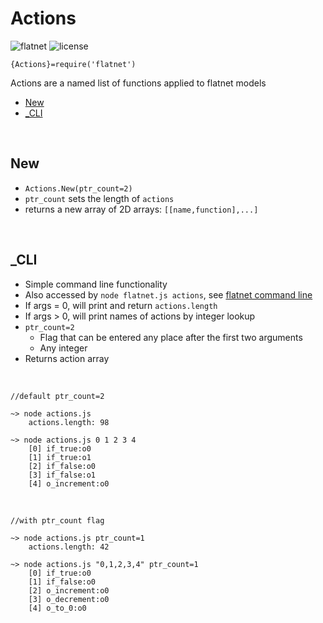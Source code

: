 <!--
——————————————————————————————————————————————————————————————————
Copyright [2022] [Robert Medeiros]

Licensed under the Apache License, Version 2.0 (the "License");
you may not use this file except in compliance with the License.
You may obtain a copy of the License at

    http://www.apache.org/licenses/LICENSE-2.0

Unless required by applicable law or agreed to in writing, software
distributed under the License is distributed on an "AS IS" BASIS,
WITHOUT WARRANTIES OR CONDITIONS OF ANY KIND, either express or implied.
See the License for the specific language governing permissions and
limitations under the License.
——————————————————————————————————————————————————————————————————
SDG.JN
-->

# Actions

![flatnet](https://img.shields.io/badge/flatnet-v2.1.0-orange)
![license](https://img.shields.io/npm/l/flatnet)

`{Actions}=require('flatnet')`

Actions are a named list of functions applied to flatnet models

- [New](#new)
- [_CLI](#_cli)

<br/>

## New

- `Actions.New(ptr_count=2)`
- `ptr_count` sets the length of `actions`
- returns a new array of 2D arrays: `[[name,function],...]`

<br/>

## _CLI

- Simple command line functionality
- Also accessed by `node flatnet.js actions`, see [flatnet command line](../flatnet.md#commandline)
- If args = 0, will print and return `actions.length`
- If args > 0, will print names of actions by integer lookup
- `ptr_count=2`	
	- Flag that can be entered any place after the first two arguments
	- Any integer
- Returns action array

<br/>

```
//default ptr_count=2

~> node actions.js
	actions.length: 98

~> node actions.js 0 1 2 3 4
	[0] if_true:o0
	[1] if_true:o1
	[2] if_false:o0
	[3] if_false:o1
	[4] o_increment:o0
```

<br/>

````
//with ptr_count flag

~> node actions.js ptr_count=1
	actions.length: 42

~> node actions.js "0,1,2,3,4" ptr_count=1
	[0] if_true:o0
	[1] if_false:o0
	[2] o_increment:o0
	[3] o_decrement:o0
	[4] o_to_0:o0
````

<br/>